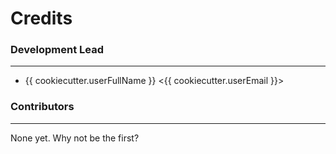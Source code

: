 # Credits #

### Development Lead ###
---
* {{ cookiecutter.userFullName }} <{{ cookiecutter.userEmail }}>

### Contributors ###
---
None yet. Why not be the first?
